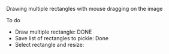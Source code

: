 Drawing multiple rectangles with mouse dragging on the image 

To do
- Draw multiple rectangle: DONE
- Save list of rectangles to pickle: Done 
- Select rectangle and resize: 
